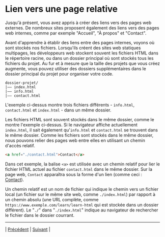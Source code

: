# Lien vers une page relative

Jusqu'à présent, vous avez appris à créer des liens vers des pages web externes. De nombreux sites proposent également des liens vers des pages web internes, comme par exemple "Accueil", "À propos" et "Contact".

Avant d'apprendre à établir des liens entre des pages internes, voyons où sont stockés nos fichiers. Lorsqu'ils créent des sites web statiques multipages, les développeurs web stockent souvent les fichiers HTML dans le répertoire racine, ou dans un dossier principal où sont stockés tous les fichiers du projet. Au fur et à mesure que la taille des projets que vous créez augmente, vous pouvez utiliser des dossiers supplémentaires dans le dossier principal du projet pour organiser votre code.

```
dossier-projet/
|—— index.html
|—— info.html
|—— contact.html
```

L'exemple ci-dessus montre trois fichiers différents - `info.html`, `contact.html` et `index.html` - dans un même dossier.

Les fichiers HTML sont souvent stockés dans le même dossier, comme le montre l'exemple ci-dessus. Si le navigateur affiche actuellement `index.html`, il sait également qu'`info.html` et `contact.html` se trouvent dans le même dossier. Comme les fichiers sont stockés dans le même dossier, nous pouvons relier des pages web entre elles en utilisant un chemin d'accès relatif.
```html
<a href="./contact.html">Contact</a>
```

Dans cet exemple, la balise `<a>` est utilisée avec un chemin relatif pour lier le fichier HTML actuel au fichier `contact.html` dans le même dossier. Sur la page web, `Contact` apparaîtra sous la forme d'un lien (comme ceci : [Contact](.)).

Un chemin relatif est un nom de fichier qui indique le chemin vers un fichier local (un fichier sur le même site web, comme `./index.html`) par rapport à un chemin absolu (une URL complète, comme `https://www.exemple.com/learn/learn-html` qui est stockée dans un dossier différent). Le "`./`" dans "`./index.html`" indique au navigateur de rechercher le fichier dans le dossier courrant.



___

| [Précédent](./6-lien-2.md)       | [Suivant](./8-lien-4.md)        |
